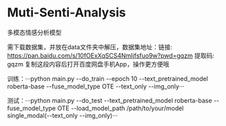 # Muti-Senti-Analysis
多模态情感分析模型  

需下载数据集，并放在data文件夹中解压，数据集地址：链接: https://pan.baidu.com/s/10fOExXqSCS4NmIjfsfuo9w?pwd=gqzm 提取码: gqzm 复制这段内容后打开百度网盘手机App，操作更方便哦  

训练：···python main.py --do_train --epoch 10 --text_pretrained_model roberta-base --fuse_model_type OTE --text_only --img_only···

测试：···python main.py --do_test --text_pretrained_model roberta-base --fuse_model_type OTE --load_model_path /path/to/your/model single_modal(--text_only --img_only)···